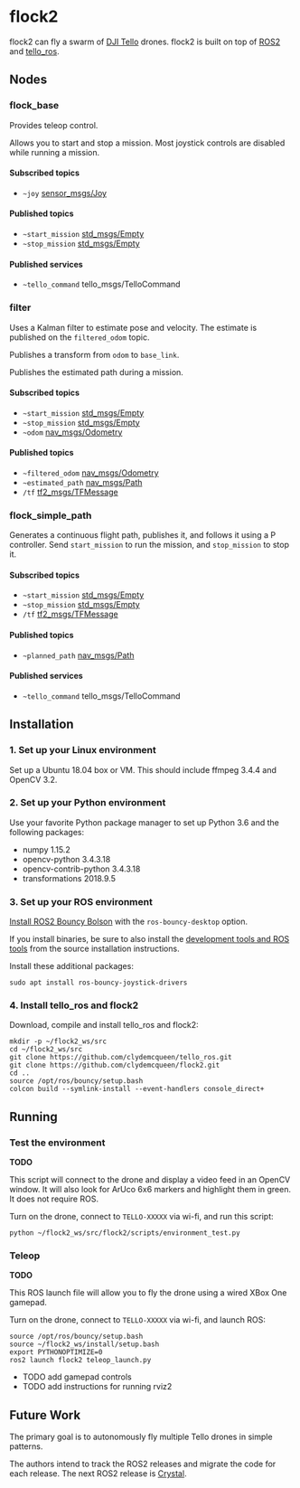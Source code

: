 # flock2

flock2 can fly a swarm of [DJI Tello](https://store.dji.com/product/tello) drones.
flock2 is built on top of [ROS2](https://index.ros.org/doc/ros2/) and [tello_ros](https://github.com/clydemcqueen/tello_ros).

## Nodes

### flock_base

Provides teleop control.

Allows you to start and stop a mission.
Most joystick controls are disabled while running a mission.

#### Subscribed topics

* `~joy` [sensor_msgs/Joy](http://docs.ros.org/api/sensor_msgs/html/msg/Joy.html)

#### Published topics

* `~start_mission` [std_msgs/Empty](http://docs.ros.org/api/std_msgs/html/msg/Empty.html)
* `~stop_mission` [std_msgs/Empty](http://docs.ros.org/api/std_msgs/html/msg/Empty.html)

#### Published services

* `~tello_command` tello_msgs/TelloCommand

### filter

Uses a Kalman filter to estimate pose and velocity.
The estimate is published on the `filtered_odom` topic.

Publishes a transform from `odom` to `base_link`.

Publishes the estimated path during a mission.

#### Subscribed topics

* `~start_mission` [std_msgs/Empty](http://docs.ros.org/api/std_msgs/html/msg/Empty.html)
* `~stop_mission` [std_msgs/Empty](http://docs.ros.org/api/std_msgs/html/msg/Empty.html)
* `~odom` [nav_msgs/Odometry](http://docs.ros.org/api/nav_msgs/html/msg/Odometry.html)

#### Published topics

* `~filtered_odom` [nav_msgs/Odometry](http://docs.ros.org/api/nav_msgs/html/msg/Odometry.html)
* `~estimated_path` [nav_msgs/Path](http://docs.ros.org/api/nav_msgs/html/msg/Path.html)
* `/tf` [tf2_msgs/TFMessage](http://docs.ros.org/api/tf2_msgs/html/msg/TFMessage.html)

### flock_simple_path

Generates a continuous flight path, publishes it, and follows it using a P controller.
Send `start_mission` to run the mission, and `stop_mission` to stop it.

#### Subscribed topics

* `~start_mission` [std_msgs/Empty](http://docs.ros.org/api/std_msgs/html/msg/Empty.html)
* `~stop_mission` [std_msgs/Empty](http://docs.ros.org/api/std_msgs/html/msg/Empty.html)
* `/tf` [tf2_msgs/TFMessage](http://docs.ros.org/api/tf2_msgs/html/msg/TFMessage.html)

#### Published topics

* `~planned_path` [nav_msgs/Path](http://docs.ros.org/api/nav_msgs/html/msg/Path.html)

#### Published services

* `~tello_command` tello_msgs/TelloCommand

## Installation

### 1. Set up your Linux environment

Set up a Ubuntu 18.04 box or VM. This should include ffmpeg 3.4.4 and OpenCV 3.2.

### 2. Set up your Python environment

Use your favorite Python package manager to set up Python 3.6 and the following packages:

* numpy 1.15.2
* opencv-python 3.4.3.18
* opencv-contrib-python 3.4.3.18
* transformations 2018.9.5

### 3. Set up your ROS environment

[Install ROS2 Bouncy Bolson](https://github.com/ros2/ros2/wiki/Installation) with the `ros-bouncy-desktop` option.

If you install binaries, be sure to also install the 
[development tools and ROS tools](https://github.com/ros2/ros2/wiki/Linux-Development-Setup#install-development-tools-and-ros-tools)
from the source installation instructions.

Install these additional packages:
~~~
sudo apt install ros-bouncy-joystick-drivers
~~~

### 4. Install tello_ros and flock2

Download, compile and install tello_ros and flock2:
~~~
mkdir -p ~/flock2_ws/src
cd ~/flock2_ws/src
git clone https://github.com/clydemcqueen/tello_ros.git
git clone https://github.com/clydemcqueen/flock2.git
cd ..
source /opt/ros/bouncy/setup.bash
colcon build --symlink-install --event-handlers console_direct+
~~~

## Running

### Test the environment

**TODO**

This script will connect to the drone and display a video feed in an OpenCV window.
It will also look for ArUco 6x6 markers and highlight them in green.
It does not require ROS.

Turn on the drone, connect to `TELLO-XXXXX` via wi-fi, and run this script:
~~~
python ~/flock2_ws/src/flock2/scripts/environment_test.py
~~~

### Teleop

**TODO**

This ROS launch file will allow you to fly the drone using a wired XBox One gamepad.

Turn on the drone, connect to `TELLO-XXXXX` via wi-fi, and launch ROS:
~~~
source /opt/ros/bouncy/setup.bash
source ~/flock2_ws/install/setup.bash
export PYTHONOPTIMIZE=0
ros2 launch flock2 teleop_launch.py
~~~

* TODO add gamepad controls
* TODO add instructions for running rviz2

## Future Work

The primary goal is to autonomously fly multiple Tello drones in simple patterns.

The authors intend to track the ROS2 releases and migrate the code for each release.
The next ROS2 release is [Crystal](https://discourse.ros.org/t/timeline-for-crystal/6676).